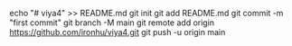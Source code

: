 echo "# viya4" >> README.md
git init
git add README.md
git commit -m "first commit"
git branch -M main
git remote add origin https://github.com/ironhu/viya4.git
git push -u origin main
